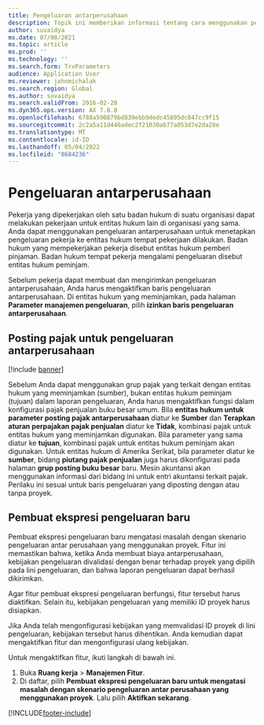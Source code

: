 ```yaml
---
title: Pengeluaran antarperusahaan
description: Topik ini memberikan informasi tentang cara menggunakan pengeluaran antarperusahaan untuk menetapkan pengeluaran pekerja ke entitas hukum tempat pekerjaan dilakukan.
author: suvaidya
ms.date: 07/08/2021
ms.topic: article
ms.prod: ''
ms.technology: ''
ms.search.form: TrvParameters
audience: Application User
ms.reviewer: johnmichalak
ms.search.region: Global
ms.author: suvaidya
ms.search.validFrom: 2016-02-28
ms.dyn365.ops.version: AX 7.0.0
ms.openlocfilehash: 6788a590879bd839ebb9dedc45895dc047cc9f15
ms.sourcegitcommit: 2c2a5a11d446adec2f21030ab77a053d7e2da28e
ms.translationtype: MT
ms.contentlocale: id-ID
ms.lasthandoff: 05/04/2022
ms.locfileid: "8684236"
---
```

# <a name="intercompany-expenses"></a>Pengeluaran antarperusahaan

Pekerja yang dipekerjakan oleh satu badan hukum di suatu organisasi dapat melakukan pekerjaan untuk entitas hukum lain di organisasi yang sama. Anda dapat menggunakan pengeluaran antarperusahaan untuk menetapkan pengeluaran pekerja ke entitas hukum tempat pekerjaan dilakukan. Badan hukum yang mempekerjakan pekerja disebut entitas hukum pemberi pinjaman. Badan hukum tempat pekerja mengalami pengeluaran disebut entitas hukum peminjam. 

Sebelum pekerja dapat membuat dan mengirimkan pengeluaran antarperusahaan, Anda harus mengaktifkan baris pengeluaran antarperusahaan. Di entitas hukum yang meminjamkan, pada halaman **Parameter manajemen pengeluaran**, pilih **izinkan baris pengeluaran antarperusahaan**. 

## <a name="tax-posting-for-intercompany-expenses"></a>Posting pajak untuk pengeluaran antarperusahaan

[!include [banner](../includes/banner.md)]

Sebelum Anda dapat menggunakan grup pajak yang terkait dengan entitas hukum yang meminjamkan (sumber), bukan entitas hukum peminjam (tujuan) dalam laporan pengeluaran, Anda harus mengaktifkan fungsi dalam konfigurasi pajak penjualan buku besar umum. Bila **entitas hukum untuk parameter posting pajak antarperusahaan** diatur ke **Sumber** dan **Terapkan aturan perpajakan pajak penjualan** diatur ke **Tidak**, kombinasi pajak untuk entitas hukum yang meminjamkan digunakan. Bila parameter yang sama diatur ke **tujuan**, kombinasi pajak untuk entitas hukum peminjam akan digunakan. Untuk entitas hukum di Amerika Serikat, bila parameter diatur ke **sumber**, bidang **piutang pajak penjualan** juga harus dikonfigurasi pada halaman **grup posting buku besar** baru. Mesin akuntansi akan menggunakan informasi dari bidang ini untuk entri akuntansi terkait pajak.   
Perilaku ini sesuai untuk baris pengeluaran yang diposting dengan atau tanpa proyek.  

## <a name="new-expense-expression-builder"></a>Pembuat ekspresi pengeluaran baru

Pembuat ekspresi pengeluaran baru mengatasi masalah dengan skenario pengeluaran antar perusahaan yang menggunakan proyek. Fitur ini memastikan bahwa, ketika Anda membuat biaya antarperusahaan, kebijakan pengeluaran divalidasi dengan benar terhadap proyek yang dipilih pada lini pengeluaran, dan bahwa laporan pengeluaran dapat berhasil dikirimkan.

Agar fitur pembuat ekspresi pengeluaran berfungsi, fitur tersebut harus diaktifkan. Selain itu, kebijakan pengeluaran yang memiliki ID proyek harus disiapkan.

Jika Anda telah mengonfigurasi kebijakan yang memvalidasi ID proyek di lini pengeluaran, kebijakan tersebut harus dihentikan. Anda kemudian dapat mengaktifkan fitur dan mengonfigurasi ulang kebijakan.

Untuk mengaktifkan fitur, ikuti langkah di bawah ini.

1. Buka **Ruang kerja** \> **Manajemen Fitur**.
2. Di daftar, pilih **Pembuat ekspresi pengeluaran baru untuk mengatasi masalah dengan skenario pengeluaran antar perusahaan yang menggunakan proyek**. Lalu pilih **Aktifkan sekarang**.

[!INCLUDE[footer-include](../includes/footer-banner.md)]
